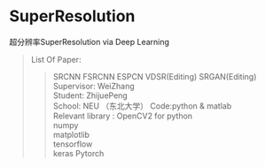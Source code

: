 # SuperResolution
超分辨率SuperResolution via Deep Learning
>List Of Paper:
>>  SRCNN
>>  FSRCNN
>>  ESPCN
>>  VDSR(Editing)
>>  SRGAN(Editing)
Supervisor: WeiZhang   
Student: ZhijuePeng  
School: NEU  （东北大学）
Code:python & matlab  
>Relevant library :
>>                  OpenCV2 for python  
>>                  numpy  
>>                  matplotlib  
>>                  tensorflow  
>>                  keras
>>                  Pytorch
